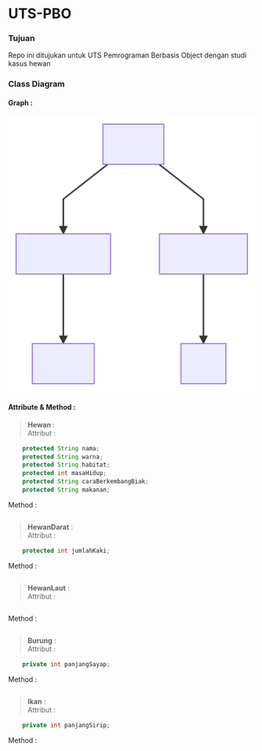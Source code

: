 # UTS-PBO


### Tujuan

Repo ini ditujukan untuk UTS Pemrograman Berbasis Object dengan studi kasus hewan

### Class Diagram

#### Graph :  

![Graph](classDiagram.svg)

#### Attribute & Method :

>__Hewan__ :   
Attribut :
```java
    protected String nama;
    protected String warna;
    protected String habitat;
    protected int masaHidup;
    protected String caraBerkembangBiak;
    protected String makanan;
```
Method :
```java
```


>__HewanDarat__ :   
Attribut :
```java
    protected int jumlahKaki;
```
Method :
```java
```

>__HewanLaut__ :   
Attribut :
```java
```
Method : 
```java
```

>__Burung__ :   
Attribut :
```java
    private int panjangSayap;
```
Method :
```java
```

>__Ikan__ :   
Attribut :
```java
    private int panjangSirip;
```
Method :
```java
```
